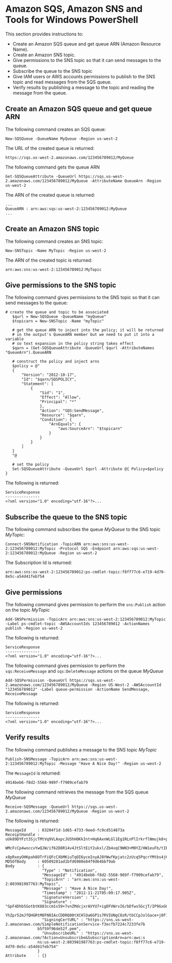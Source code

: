 # Amazon SQS, Amazon SNS and Tools for Windows PowerShell<a name="pstools-sqs-queue-sns-topic"></a>

This section provides instructions to:
+ Create an Amazon SQS queue and get queue ARN \(Amazon Resource Name\)\.
+ Create an Amazon SNS topic\.
+ Give permissions to the SNS topic so that it can send messages to the queue\.
+ Subscribe the queue to the SNS topic
+ Give IAM users or AWS accounts permissions to publish to the SNS topic and read messages from the SQS queue\.
+ Verify results by publishing a message to the topic and reading the message from the queue\.

## Create an Amazon SQS queue and get queue ARN<a name="pstools-create-sqs-queue"></a>

The following command creates an SQS queue:

```
New-SQSQueue -QueueName MyQueue -Region us-west-2
```

The URL of the created queue is returned:

```
https://sqs.us-west-2.amazonaws.com/123456789012/MyQueue
```

The following command gets the queue ARN

```
Get-SQSQueueAttribute -QueueUrl https://sqs.us-west-2.amazonaws.com/123456789012/MyQueue -AttributeName QueueArn -Region us-west-2
```

The ARN of the created queue is returned:

```
...
QueueARN : arn:aws:sqs:us-west-2:123456789012:MyQueue
...
```

## Create an Amazon SNS topic<a name="pstools-create-sns-topic"></a>

The following command creates an SNS topic:

```
New-SNSTopic -Name MyTopic -Region us-west-2
```

The ARN of the created topic is returned:

```
arn:aws:sns:us-west-2:123456789012:MyTopic
```

## Give permissions to the SNS topic<a name="pstools-permissions-sns-topic"></a>

The following command gives permissions to the SNS topic so that it can send messages to the queue:

```
# create the queue and topic to be associated
   $qurl = New-SQSQueue -QueueName "myQueue"
   $topicarn = New-SNSTopic -Name "myTopic"

   # get the queue ARN to inject into the policy; it will be returned
   # in the output's QueueARN member but we need to put it into a variable
   # so text expansion in the policy string takes effect
   $qarn = (Get-SQSQueueAttribute -QueueUrl $qurl -AttributeNames "QueueArn").QueueARN

   # construct the policy and inject arns
   $policy = @"
   {
       "Version": "2012-10-17",
       "Id": "$qarn/SQSPOLICY",
       "Statement": [
           {
               "Sid": "1",
               "Effect": "Allow",
               "Principal": "*"
               },
               "Action": "SQS:SendMessage",
               "Resource": "$qarn",
               "Condition": {
                   "ArnEquals": {
                       "aws:SourceArn": "$topicarn"
                   }
               }
           }
       ]
   }
   "@

   # set the policy
   Set-SQSQueueAttribute -QueueUrl $qurl -Attribute @{ Policy=$policy }
```

The following is returned:

```
ServiceResponse
---------------
<?xml version="1.0" encoding="utf-16"?>...
```

## Subscribe the queue to the SNS topic<a name="pstools-subscribe-queue-topic"></a>

The following command subscribes the queue *MyQueue* to the SNS topic *MyTopic*:

```
Connect-SNSNotification -TopicARN arn:aws:sns:us-west-2:123456789012:MyTopic -Protocol SQS -Endpoint arn:aws:sqs:us-west-2:123456789012:MyQueue -Region us-west-2
```

The Subscription Id is returned:

```
arn:aws:sns:us-west-2:123456789012:ps-cmdlet-topic:f8ff77c6-e719-4d70-8e5c-a54d41feb754
```

## Give permissions<a name="pstools-permissions-publish-read"></a>

The following command gives permission to perform the `sns:Publish` action on the topic *MyTopic* 

```
Add-SNSPermission -TopicArn arn:aws:sns:us-west-2:123456789012:MyTopic -Label ps-cmdlet-topic -AWSAccountIds 123456789012 -ActionNames publish -Region us-west-2
```

The following is returned:

```
ServiceResponse
---------------
<?xml version="1.0" encoding="utf-16"?>...
```

The following command gives permission to perform the `sqs:ReceiveMessage` and `sqs:DeleteMessage` actions on the queue *MyQueue* 

```
Add-SQSPermission -QueueUrl https://sqs.us-west-2.amazonaws.com/123456789012/MyQueue -Region US-West-2 -AWSAccountId "123456789012" -Label queue-permission -ActionName SendMessage, ReceiveMessage
```

The following is returned:

```
ServiceResponse
---------------
<?xml version="1.0" encoding="utf-16"?>...
```

## Verify results<a name="pstools-verify-publish-read"></a>

The following command publishes a message to the SNS topic *MyTopic* 

```
Publish-SNSMessage -TopicArn arn:aws:sns:us-west-2:123456789012:MyTopic -Message "Have A Nice Day!" -Region us-west-2
```

The `MessageId` is returned:

```
4914beb6-f8d2-5568-989f-f7909cefab79
```

The following command retrieves the message from the SQS queue *MyQueue* 

```
Receive-SQSMessage -QueueUrl https://sqs.us-west-2.amazonaws.com/123456789012/MyQueue -Region us-west-2
```

The following is returned:

```
MessageId     : 03204f1d-1d65-4733-9eed-fc9cd514873a
ReceiptHandle : uUk89DYFzt3SjcTMtVq9VLAxpcJU5hHOKkInt+Hq6AxnWLGl1Eg1RLnPlIrkrflNmujk8+p2HrTCw0+1nLHAA+rfcy0m0f7Hxvm9iGR
              WMcFcCp4woccvYwQJW/if62D8R14v4JtSltEiY2ukxl/Zb4xqC9WN3+M0YZ/HW1euFb/tIE0qLQnKcOyoQ4Hj1d5WGc/IFo0cYNvOuM
              x8pRxeyOHKpah8OTrFiQFcCXbMKiuTqOI6yceInyAJ8YWwfKpjatc2zUcq5PqcrYMtbs4jK/zJc4uVhZNMUmCu2fA5EM4=
MD5OfBody     : 60509281ad1bfd6980e84f9d64bbf9ab
Body          : {
                "Type" : "Notification",
                "MessageId" : "4914beb6-f8d2-5568-989f-f7909cefab79",
                "TopicArn" : "arn:aws:sns:us-west-2:803981987763:MyTopic",
                "Message" : "Have A Nice Day!",
                "Timestamp" : "2012-11-21T05:09:17.905Z",
                "SignatureVersion" : "1",
                "Signature" : "GpF4Dhb5GotbtK883ccm1s59+7vnZMdcjxrAVYU7+igDFVWrvI6/bDfws5GcjT/IP9GxG6UJ55b8pu1+jzujaN
              YhZpr52mJfQHGRtM8FN0IAcCDDRQ00tXCHlOa6GP1s7RVIUNgCOzR/tbCCpJolGace+j0F1uf26LN4453RR6o=",
                "SigningCertURL" : "https://sns.us-west-2.amazonaws.com/SimpleNotificationService-f3ecfb7224c7233fe7b
              b5f59f96de52f.pem",
                "UnsubscribeURL" : "https://sns.us-west-2.amazonaws.com/?Action=Unsubscribe&SubscriptionArn=arn:aws:s
              ns:us-west-2:803981987763:ps-cmdlet-topic:f8ff77c6-e719-4d70-8e5c-a54d41feb754"
              }
Attribute     : {}
```
